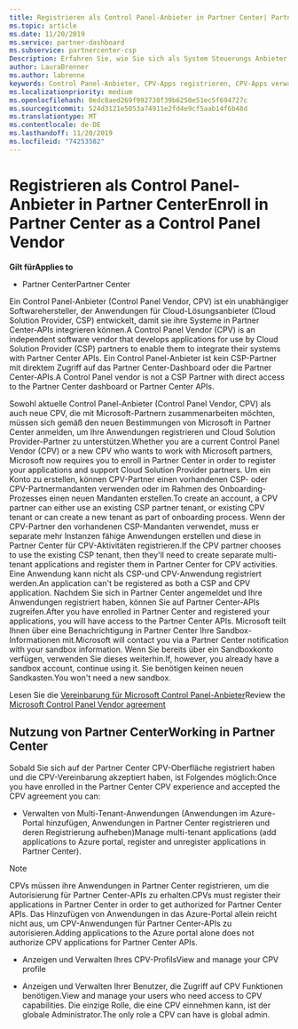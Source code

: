```yaml
---
title: Registrieren als Control Panel-Anbieter in Partner Center| Partner Center
ms.topic: article
ms.date: 11/20/2019
ms.service: partner-dashboard
ms.subservice: partnercenter-csp
Description: Erfahren Sie, wie Sie sich als System Steuerungs Anbieter (CPV) im Partner Center registrieren.
author: LauraBrenner
ms.author: labrenne
keywords: Control Panel-Anbieter, CPV-Apps registrieren, CPV-Apps verwalten
ms.localizationpriority: medium
ms.openlocfilehash: 0edc8aed269f992738f39b6250e51ec5f694727c
ms.sourcegitcommit: 524d3121e5053a74911e2fd4e9cf5aab14f6b48d
ms.translationtype: MT
ms.contentlocale: de-DE
ms.lasthandoff: 11/20/2019
ms.locfileid: "74253582"
---
```

# <a name="enroll-in-partner-center-as-a-control-panel-vendor"></a><span data-ttu-id="bb6e3-104">Registrieren als Control Panel-Anbieter in Partner Center</span><span class="sxs-lookup"><span data-stu-id="bb6e3-104">Enroll in Partner Center as a Control Panel Vendor</span></span>

<span data-ttu-id="bb6e3-105">**Gilt für**</span><span class="sxs-lookup"><span data-stu-id="bb6e3-105">**Applies to**</span></span>

- <span data-ttu-id="bb6e3-106">Partner Center</span><span class="sxs-lookup"><span data-stu-id="bb6e3-106">Partner Center</span></span>

<span data-ttu-id="bb6e3-107">Ein Control Panel-Anbieter (Control Panel Vendor, CPV) ist ein unabhängiger Softwarehersteller, der Anwendungen für Cloud-Lösungsanbieter (Cloud Solution Provider, CSP) entwickelt, damit sie ihre Systeme in Partner Center-APIs integrieren können.</span><span class="sxs-lookup"><span data-stu-id="bb6e3-107">A Control Panel Vendor (CPV) is an independent software vendor that develops applications for use by Cloud Solution Provider (CSP) partners to enable them to integrate their systems with Partner Center APIs.</span></span> <span data-ttu-id="bb6e3-108">Ein Control Panel-Anbieter ist kein CSP-Partner mit direktem Zugriff auf das Partner Center-Dashboard oder die Partner Center-APIs.</span><span class="sxs-lookup"><span data-stu-id="bb6e3-108">A Control Panel vendor is not a CSP Partner with direct access to the Partner Center dashboard or Partner Center APIs.</span></span>

<span data-ttu-id="bb6e3-109">Sowohl aktuelle Control Panel-Anbieter (Control Panel Vendor, CPV) als auch neue CPV, die mit Microsoft-Partnern zusammenarbeiten möchten, müssen sich gemäß den neuen Bestimmungen von Microsoft in Partner Center anmelden, um Ihre Anwendungen registrieren und Cloud Solution Provider-Partner zu unterstützen.</span><span class="sxs-lookup"><span data-stu-id="bb6e3-109">Whether you are a current Control Panel Vendor (CPV) or a new CPV who wants to work with Microsoft partners, Microsoft now requires you to enroll in Partner Center in order to register your applications and support Cloud Solution Provider partners.</span></span> <span data-ttu-id="bb6e3-110">Um ein Konto zu erstellen, können CPV-Partner einen vorhandenen CSP- oder CPV-Partnermandanten verwenden oder im Rahmen des Onboarding-Prozesses einen neuen Mandanten erstellen.</span><span class="sxs-lookup"><span data-stu-id="bb6e3-110">To create an account, a CPV partner can either use an existing CSP partner tenant, or existing CPV tenant or can create a new tenant as part of onboarding process.</span></span> <span data-ttu-id="bb6e3-111">Wenn der CPV-Partner den vorhandenen CSP-Mandanten verwendet, muss er separate mehr Instanzen fähige Anwendungen erstellen und diese in Partner Center für CPV-Aktivitäten registrieren.</span><span class="sxs-lookup"><span data-stu-id="bb6e3-111">If the CPV partner chooses to use the existing CSP tenant, then they'll need to create separate multi-tenant applications and register them in Partner Center for CPV activities.</span></span> <span data-ttu-id="bb6e3-112">Eine Anwendung kann nicht als CSP-und CPV-Anwendung registriert werden.</span><span class="sxs-lookup"><span data-stu-id="bb6e3-112">An application can't be registered as both a CSP and CPV application.</span></span> <span data-ttu-id="bb6e3-113">Nachdem Sie sich in Partner Center angemeldet und Ihre Anwendungen registriert haben, können Sie auf Partner Center-APIs zugreifen.</span><span class="sxs-lookup"><span data-stu-id="bb6e3-113">After you have enrolled in Partner Center and registered your applications, you will have access to the Partner Center APIs.</span></span>  <span data-ttu-id="bb6e3-114">Microsoft teilt Ihnen über eine Benachrichtigung in Partner Center Ihre Sandbox-Informationen mit.</span><span class="sxs-lookup"><span data-stu-id="bb6e3-114">Microsoft will contact you via a Partner Center notification with your sandbox information.</span></span> <span data-ttu-id="bb6e3-115">Wenn Sie bereits über ein Sandboxkonto verfügen, verwenden Sie dieses weiterhin.</span><span class="sxs-lookup"><span data-stu-id="bb6e3-115">If, however, you already have a sandbox account, continue using it.</span></span> <span data-ttu-id="bb6e3-116">Sie benötigen keinen neuen Sandkasten.</span><span class="sxs-lookup"><span data-stu-id="bb6e3-116">You won't need a new sandbox.</span></span>   

<span data-ttu-id="bb6e3-117">Lesen Sie die [Vereinbarung für Microsoft Control Panel-Anbieter](https://go.microsoft.com/fwlink/?linkid=2055198)</span><span class="sxs-lookup"><span data-stu-id="bb6e3-117">Review the [Microsoft Control Panel Vendor agreement](https://go.microsoft.com/fwlink/?linkid=2055198)</span></span>


## <a name="working-in-partner-center"></a><span data-ttu-id="bb6e3-118">Nutzung von Partner Center</span><span class="sxs-lookup"><span data-stu-id="bb6e3-118">Working in Partner Center</span></span>
<span data-ttu-id="bb6e3-119">Sobald Sie sich auf der Partner Center CPV-Oberfläche registriert haben und die CPV-Vereinbarung akzeptiert haben, ist Folgendes möglich:</span><span class="sxs-lookup"><span data-stu-id="bb6e3-119">Once you have enrolled in the Partner Center CPV experience and accepted the CPV agreement you can:</span></span>

- <span data-ttu-id="bb6e3-120">Verwalten von Multi-Tenant-Anwendungen (Anwendungen im Azure-Portal hinzufügen, Anwendungen in Partner Center registrieren und deren Registrierung aufheben)</span><span class="sxs-lookup"><span data-stu-id="bb6e3-120">Manage multi-tenant applications (add applications to Azure portal, register and unregister applications in Partner Center).</span></span>

>[!Note] 
><span data-ttu-id="bb6e3-121">CPVs müssen ihre Anwendungen in Partner Center registrieren, um die Autorisierung für Partner Center-APIs zu erhalten.</span><span class="sxs-lookup"><span data-stu-id="bb6e3-121">CPVs must register their applications in Partner Center in order to get authorized for Partner Center APIs.</span></span> <span data-ttu-id="bb6e3-122">Das Hinzufügen von Anwendungen in das Azure-Portal allein reicht nicht aus, um CPV-Anwendungen für Partner Center-APIs zu autorisieren.</span><span class="sxs-lookup"><span data-stu-id="bb6e3-122">Adding applications to the Azure portal alone does not authorize CPV applications for Partner Center APIs.</span></span> 

- <span data-ttu-id="bb6e3-123">Anzeigen und Verwalten Ihres CPV-Profils</span><span class="sxs-lookup"><span data-stu-id="bb6e3-123">View and manage your CPV profile</span></span> 

- <span data-ttu-id="bb6e3-124">Anzeigen und Verwalten Ihrer Benutzer, die Zugriff auf CPV Funktionen benötigen.</span><span class="sxs-lookup"><span data-stu-id="bb6e3-124">View and manage your users who need access to CPV capabilities.</span></span> <span data-ttu-id="bb6e3-125">Die einzige Rolle, die eine CPV einnehmen kann, ist der globale Administrator.</span><span class="sxs-lookup"><span data-stu-id="bb6e3-125">The only role a CPV can have is global admin.</span></span>


